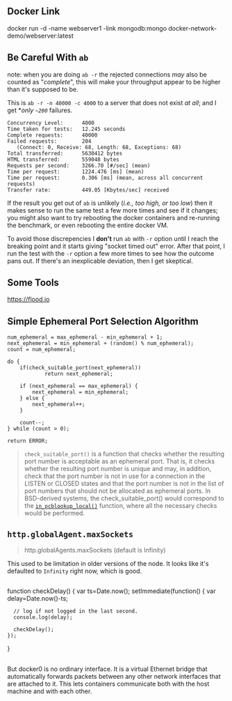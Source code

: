 ## Docker Link

 docker run -d -name webserver1 -link mongodb:mongo docker-network-demo/webserver:latest

## Be Careful With `ab`

note: when you are doing `ab -r` the rejected connections *may* also be counted as "*complete*", this will make your throughput appear to be higher than it's supposed to be.

This is `ab -r -n 40000 -c 4000` to a server that does not exist *at all*; and I get **only `~200`* failures.

```text
Concurrency Level:      4000
Time taken for tests:   12.245 seconds
Complete requests:      40000
Failed requests:        204
   (Connect: 0, Receive: 68, Length: 68, Exceptions: 68)
Total transferred:      5630412 bytes
HTML transferred:       559048 bytes
Requests per second:    3266.70 [#/sec] (mean)
Time per request:       1224.476 [ms] (mean)
Time per request:       0.306 [ms] (mean, across all concurrent requests)
Transfer rate:          449.05 [Kbytes/sec] received
```

If the result you get out of `ab` is unlikely (*i.e., too high, or too low*) then it makes sense to run the same test a few more times and see if it changes; you might also want to try rebooting the docker containers and re-running the benchmark, or even rebooting the entire docker VM.

To avoid those discrepencies I **don't** run `ab` with `-r` option until I reach the breaking point and it starts giving "socket timed out" error. After that point, I run the test with the `-r` option a few more times to see how the outcome pans out. If there's an inexplicable deviation, then I get skeptical.

## Some Tools

https://flood.io

## Simple Ephemeral Port Selection Algorithm

```
num_ephemeral = max_ephemeral - min_ephemeral + 1;
next_ephemeral = min_ephemeral + (random() % num_ephemeral);
count = num_ephemeral;

do {
    if(check_suitable_port(next_ephemeral))
            return next_ephemeral;

    if (next_ephemeral == max_ephemeral) {
        next_ephemeral = min_ephemeral;
    } else {
        next_ephemeral++;
    }

    count--;
} while (count > 0);

return ERROR;
```

> `check_suitable_port()` is a function that checks whether the
resulting port number is acceptable as an ephemeral port.  That
is, it checks whether the resulting port number is unique and may,
in addition, check that the port number is not in use for a
connection in the LISTEN or CLOSED states and that the port number
is not in the list of port numbers that should not be allocated as
ephemeral ports.  In BSD-derived systems, the
check_suitable_port() would correspond to the [`in_pcblookup_local()`][in_pcb_c]
function, where all the necessary checks would be performed.

[in_pcb_c]: http://unix.superglobalmegacorp.com/xnu/newsrc/bsd/netinet/in_pcb.c.html

## `http.globalAgent.maxSockets`

> http.globalAgents.maxSockets (default is Infinity)

This used to be limitation in older versions of the node. It looks like it's defaulted to `Infinity` right now, which is good.

##

function checkDelay() {
    var ts=Date.now();
    setImmediate(function()
    {
      var delay=Date.now()-ts;

      // log if not logged in the last second.
      console.log(delay);

      checkDelay();
    });
}

##

But docker0 is no ordinary interface. It is a virtual Ethernet bridge that automatically forwards packets between any other network interfaces that are attached to it. This lets containers communicate both with the host machine and with each other.
